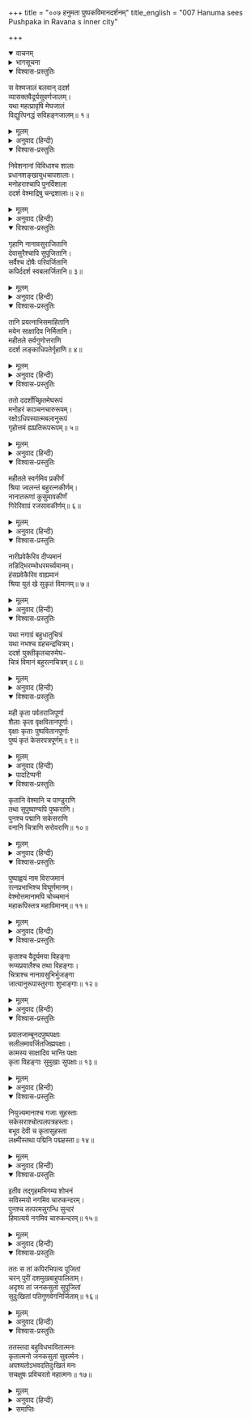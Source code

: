 +++
title = "००७ हनुमता पुष्पकविमानदर्शनम्"
title_english = "007 Hanuma sees Pushpaka in Ravana s inner city"

+++
<details open><summary>वाचनम्</summary>
<div caption="श्रीराम-हरिसीताराममूर्ति-घनपाठिभ्यां वचनम्" class="audioEmbed" src="https://archive.org/download/Ramayana-recitation-Sriram-harisItArAmamUrti-Ghanapaati-v2/Kanda_5/Kanda_5_SK-007-Hanuma_sees_Pushpaka_in_Ravana_s_inner_city.mp3"></div>
</details>

<details><summary>भागसूचना</summary>

7. रावणके भवन एवं पुष्पक विमानका वर्णन
</details>

<details open><summary>विश्वास-प्रस्तुतिः</summary>

स वेश्मजालं बलवान् ददर्श  
व्यासक्तवैदूर्यसुवर्णजालम्।  
यथा महत्प्रावृषि मेघजालं  
विद्युत्पिनद्धं सविहङ्गजालम्॥ १॥
</details>

<details><summary>मूलम्</summary>

स वेश्मजालं बलवान् ददर्श  
व्यासक्तवैदूर्यसुवर्णजालम्।  
यथा महत्प्रावृषि मेघजालं  
विद्युत्पिनद्धं सविहङ्गजालम्॥ १॥
</details>

<details><summary>अनुवाद (हिन्दी)</summary>

बलवान् वीर हनुमान् जी ने नीलमसे जड़ी हुई सोनेकी खिड़कियोंसे सुशोभित तथा पक्षिसमूहोंसे युक्त भवनोंका समुदाय देखा, जो वर्षाकालमें बिजलीसे युक्त महती मेघमालाके समान मनोहर जान पड़ता था॥ १॥
</details>

<details open><summary>विश्वास-प्रस्तुतिः</summary>

निवेशनानां विविधाश्च शालाः  
प्रधानशङ्खायुधचापशालाः।  
मनोहराश्चापि पुनर्विशाला  
ददर्श वेश्माद्रिषु चन्द्रशालाः॥ २॥
</details>

<details><summary>मूलम्</summary>

निवेशनानां विविधाश्च शालाः  
प्रधानशङ्खायुधचापशालाः।  
मनोहराश्चापि पुनर्विशाला  
ददर्श वेश्माद्रिषु चन्द्रशालाः॥ २॥
</details>

<details><summary>अनुवाद (हिन्दी)</summary>

उसमें नाना प्रकारकी बैठकें, शङ्ख, आयुध और धनुषोंकी मुख्य-मुख्य शालाएँ तथा पर्वतोंके समान ऊँचे महलोंके ऊपर मनोहर एवं विशाल चन्द्रशालाएँ (अट्टालिकाएँ) देखीं॥ २॥
</details>

<details open><summary>विश्वास-प्रस्तुतिः</summary>

गृहाणि नानावसुराजितानि  
देवासुरैश्चापि सुपूजितानि।  
सर्वैश्च दोषैः परिवर्जितानि  
कपिर्ददर्श स्वबलार्जितानि॥ ३॥
</details>

<details><summary>मूलम्</summary>

गृहाणि नानावसुराजितानि  
देवासुरैश्चापि सुपूजितानि।  
सर्वैश्च दोषैः परिवर्जितानि  
कपिर्ददर्श स्वबलार्जितानि॥ ३॥
</details>

<details><summary>अनुवाद (हिन्दी)</summary>

कपिवर हनुमान् ने वहाँ नाना प्रकारके रत्नोंसे सुशोभित ऐसे-ऐसे घर देखे, जिनकी देवता और असुर भी प्रशंसा करते थे। वे गृह सम्पूर्ण दोषोंसे रहित थे तथा रावणने उन्हें अपने पुरुषार्थसे प्राप्त किया था॥ ३॥
</details>

<details open><summary>विश्वास-प्रस्तुतिः</summary>

तानि प्रयत्नाभिसमाहितानि  
मयेन साक्षादिव निर्मितानि।  
महीतले सर्वगुणोत्तराणि  
ददर्श लङ्काधिपतेर्गृहाणि॥ ४॥
</details>

<details><summary>मूलम्</summary>

तानि प्रयत्नाभिसमाहितानि  
मयेन साक्षादिव निर्मितानि।  
महीतले सर्वगुणोत्तराणि  
ददर्श लङ्काधिपतेर्गृहाणि॥ ४॥
</details>

<details><summary>अनुवाद (हिन्दी)</summary>

वे भवन बड़े प्रयत्नसे बनाये गये थे और ऐसे अद्भुत लगते थे, मानो साक्षात् मयदानवने ही उनका निर्माण किया हो। हनुमान् जी ने उन्हें देखा, लंकापति रावणके वे घर इस भूतलपर सभी गुणोंमें सबसे बढ़-चढ़कर थे॥ ४॥
</details>

<details open><summary>विश्वास-प्रस्तुतिः</summary>

ततो ददर्शोच्छ्रितमेघरूपं  
मनोहरं काञ्चनचारुरूपम्।  
रक्षोऽधिपस्यात्मबलानुरूपं  
गृहोत्तमं ह्यप्रतिरूपरूपम्॥ ५॥
</details>

<details><summary>मूलम्</summary>

ततो ददर्शोच्छ्रितमेघरूपं  
मनोहरं काञ्चनचारुरूपम्।  
रक्षोऽधिपस्यात्मबलानुरूपं  
गृहोत्तमं ह्यप्रतिरूपरूपम्॥ ५॥
</details>

<details><summary>अनुवाद (हिन्दी)</summary>

फिर उन्होंने राक्षसराज रावणका उसकी शक्तिके अनुरूप अत्यन्त उत्तम और अनुपम भवन (पुष्पक विमान) देखा, जो मेघके समान ऊँचा, सुवर्णके समान सुन्दर कान्तिवाला तथा मनोहर था॥ ५॥
</details>

<details open><summary>विश्वास-प्रस्तुतिः</summary>

महीतले स्वर्गमिव प्रकीर्णं  
श्रिया ज्वलन्तं बहुरत्नकीर्णम्।  
नानातरूणां कुसुमावकीर्णं  
गिरेरिवाग्रं रजसावकीर्णम्॥ ६॥
</details>

<details><summary>मूलम्</summary>

महीतले स्वर्गमिव प्रकीर्णं  
श्रिया ज्वलन्तं बहुरत्नकीर्णम्।  
नानातरूणां कुसुमावकीर्णं  
गिरेरिवाग्रं रजसावकीर्णम्॥ ६॥
</details>

<details><summary>अनुवाद (हिन्दी)</summary>

वह इस भूतलपर बिखरे हुए स्वर्णके समान जान पड़ता था। अपनी कान्तिसे प्रज्वलित-सा हो रहा था। अनेकानेक रत्नोंसे व्याप्त, भाँति-भाँतिके वृक्षोंके फूलोंसे आच्छादित तथा पुष्पोंके परागसे भरे हुए पर्वत-शिखरके समान शोभा पाता था॥ ६॥
</details>

<details open><summary>विश्वास-प्रस्तुतिः</summary>

नारीप्रवेकैरिव दीप्यमानं  
तडिद्भिरम्भोधरमर्च्यमानम्।  
हंसप्रवेकैरिव वाह्यमानं  
श्रिया युतं खे सुकृतं विमानम्॥ ७॥
</details>

<details><summary>मूलम्</summary>

नारीप्रवेकैरिव दीप्यमानं  
तडिद्भिरम्भोधरमर्च्यमानम्।  
हंसप्रवेकैरिव वाह्यमानं  
श्रिया युतं खे सुकृतं विमानम्॥ ७॥
</details>

<details><summary>अनुवाद (हिन्दी)</summary>

वह विमानरूप भवन विद्युन्मालाओंसे पूजित मेघके समान रमणी-रत्नोंसे देदीप्यमान हो रहा था और श्रेष्ठ हंसोंद्वारा आकाशमें ढोये जाते हुए विमानकी भाँति जान पड़ता था। उस दिव्य विमानको बहुत सुन्दर ढंगसे बनाया गया था। वह अद्भुत शोभासे सम्पन्न दिखायी देता था॥
</details>

<details open><summary>विश्वास-प्रस्तुतिः</summary>

यथा नगाग्रं बहुधातुचित्रं  
यथा नभश्च ग्रहचन्द्रचित्रम्।  
ददर्श युक्तीकृतचारुमेघ-  
चित्रं विमानं बहुरत्नचित्रम्॥ ८॥
</details>

<details><summary>मूलम्</summary>

यथा नगाग्रं बहुधातुचित्रं  
यथा नभश्च ग्रहचन्द्रचित्रम्।  
ददर्श युक्तीकृतचारुमेघ-  
चित्रं विमानं बहुरत्नचित्रम्॥ ८॥
</details>

<details><summary>अनुवाद (हिन्दी)</summary>

जैसे अनेक धातुओंके कारण पर्वतशिखर, ग्रहों और चन्द्रमाके कारण आकाश तथा अनेक वर्णोंसे युक्त होनेके कारण मनोहर मेघ विचित्र शोभा धारण करते हैं, उसी तरह नाना प्रकारके रत्नोंसे निर्मित होनेके कारण वह विमान भी विचित्र शोभासे सम्पन्न दिखायी देता था॥ ८॥
</details>

<details open><summary>विश्वास-प्रस्तुतिः</summary>

मही कृता पर्वतराजिपूर्णा  
शैलाः कृता वृक्षवितानपूर्णाः।  
वृक्षाः कृताः पुष्पवितानपूर्णाः  
पुष्पं कृतं केसरपत्रपूर्णम्॥ ९॥
</details>

<details><summary>मूलम्</summary>

मही कृता पर्वतराजिपूर्णा  
शैलाः कृता वृक्षवितानपूर्णाः।  
वृक्षाः कृताः पुष्पवितानपूर्णाः  
पुष्पं कृतं केसरपत्रपूर्णम्॥ ९॥
</details>

<details><summary>अनुवाद (हिन्दी)</summary>

उस विमानकी आधारभूमि (आरोहियोंके खड़े होनेका स्थान) सोने और मणियोंके द्वारा निर्मित कृत्रिम पर्वत-मालाओंसे पूर्ण बनायी गयी थी। वे पर्वत वृक्षोंकी विस्तृत पंक्तियोंसे हरे-भरे रचे गये थे। वे वृक्ष फूलोंके बाहुल्यसे व्याप्त बनाये गये थे तथा वे पुष्प भी केसर एवं पंखुड़ियोंसे पूर्ण निर्मित हुए थे*॥ ९॥
</details>

<details><summary>पादटिप्पनी</summary>

* जहाँ पूर्वकथित वस्तुओंके प्रति उत्तरोत्तर कथित वस्तुओंका विशेषण-भावसे स्थापन किया जाय, वहाँ ‘एकावली’ अलंकार माना गया है। इस लक्षणके अनुसार इस श्लोकमें एकावली अलंकार है। यहाँ ‘मही’ का विशेषण पर्वत, पर्वतका वृक्ष और वृक्षका विशेषण पुष्प आदि समझना चाहिये। गोविन्दराजने यहाँ ‘अधिक’ नामक अलंकार माना है, परंतु जहाँ आधारसे आधेयकी विशेषता बतायी गयी हो वही इसका विषय है; यहाँ ऐसी बात नहीं है।
</details>

<details open><summary>विश्वास-प्रस्तुतिः</summary>

कृतानि वेश्मानि च पाण्डुराणि  
तथा सुपुष्पाण्यपि पुष्कराणि।  
पुनश्च पद्मानि सकेसराणि  
वनानि चित्राणि सरोवराणि॥ १०॥
</details>

<details><summary>मूलम्</summary>

कृतानि वेश्मानि च पाण्डुराणि  
तथा सुपुष्पाण्यपि पुष्कराणि।  
पुनश्च पद्मानि सकेसराणि  
वनानि चित्राणि सरोवराणि॥ १०॥
</details>

<details><summary>अनुवाद (हिन्दी)</summary>

उस विमानमें श्वेतभवन बने हुए थे। सुन्दर फूलोंसे सुशोभित पोखरे बनाये गये थे। केसरयुक्त कमल, विचित्र वन और अद्भुत सरोवरोंका भी निर्माण किया गया था॥ १०॥
</details>

<details open><summary>विश्वास-प्रस्तुतिः</summary>

पुष्पाह्वयं नाम विराजमानं  
रत्नप्रभाभिश्च विघूर्णमानम्।  
वेश्मोत्तमानामपि चोच्चमानं  
महाकपिस्तत्र महाविमानम्॥ ११॥
</details>

<details><summary>मूलम्</summary>

पुष्पाह्वयं नाम विराजमानं  
रत्नप्रभाभिश्च विघूर्णमानम्।  
वेश्मोत्तमानामपि चोच्चमानं  
महाकपिस्तत्र महाविमानम्॥ ११॥
</details>

<details><summary>अनुवाद (हिन्दी)</summary>

महाकपि हनुमान् ने जिस सुन्दर विमानको वहाँ देखा, उसका नाम पुष्पक था। वह रत्नोंकी प्रभासे प्रकाशमान था और इधर-उधर भ्रमण करता था। देवताओंके गृहाकार उत्तम विमानोंमें सबसे अधिक आदर उस महाविमान पुष्पकका ही होता था॥ ११॥
</details>

<details open><summary>विश्वास-प्रस्तुतिः</summary>

कृताश्च वैदूर्यमया विहङ्गा  
रूप्यप्रवालैश्च तथा विहङ्गाः।  
चित्राश्च नानावसुभिर्भुजङ्गा  
जात्यानुरूपास्तुरगाः शुभाङ्गाः॥ १२॥
</details>

<details><summary>मूलम्</summary>

कृताश्च वैदूर्यमया विहङ्गा  
रूप्यप्रवालैश्च तथा विहङ्गाः।  
चित्राश्च नानावसुभिर्भुजङ्गा  
जात्यानुरूपास्तुरगाः शुभाङ्गाः॥ १२॥
</details>

<details><summary>अनुवाद (हिन्दी)</summary>

उसमें नीलम, चाँदी और मूँगोंके आकाशचारी पक्षी बनाये गये थे। नाना प्रकारके रत्नोंसे विचित्र वर्णके सर्पोंका निर्माण किया गया था और अच्छी जातिके घोड़ोंके समान ही सुन्दर अंगवाले अश्व भी बनाये गये थे॥ १२॥
</details>

<details open><summary>विश्वास-प्रस्तुतिः</summary>

प्रवालजाम्बूनदपुष्पपक्षाः  
सलीलमावर्जितजिह्मपक्षाः।  
कामस्य साक्षादिव भान्ति पक्षाः  
कृता विहङ्गाः सुमुखाः सुपक्षाः॥ १३॥
</details>

<details><summary>मूलम्</summary>

प्रवालजाम्बूनदपुष्पपक्षाः  
सलीलमावर्जितजिह्मपक्षाः।  
कामस्य साक्षादिव भान्ति पक्षाः  
कृता विहङ्गाः सुमुखाः सुपक्षाः॥ १३॥
</details>

<details><summary>अनुवाद (हिन्दी)</summary>

उस विमानपर सुन्दर मुख और मनोहर पंखवाले बहुत-से ऐसे विहङ्गम निर्मित हुए थे, जो साक्षात् कामदेवके सहायक जान पड़ते थे। उनकी पाँखें मूँगे और सुवर्णके बने हुए फूलोंसे युक्त थीं तथा उन्होंने लीलापूर्वक अपने बाँके पंखोंको समेट रखा था॥ १३॥
</details>

<details open><summary>विश्वास-प्रस्तुतिः</summary>

नियुज्यमानाश्च गजाः सुहस्ताः  
सकेसराश्चोत्पलपत्रहस्ताः।  
बभूव देवी च कृतासुहस्ता  
लक्ष्मीस्तथा पद्मिनि पद्महस्ता॥ १४॥
</details>

<details><summary>मूलम्</summary>

नियुज्यमानाश्च गजाः सुहस्ताः  
सकेसराश्चोत्पलपत्रहस्ताः।  
बभूव देवी च कृतासुहस्ता  
लक्ष्मीस्तथा पद्मिनि पद्महस्ता॥ १४॥
</details>

<details><summary>अनुवाद (हिन्दी)</summary>

उस विमानके कमलमण्डित सरोवरमें ऐसे हाथी बनाये गये थे, जो लक्ष्मीके अभिषेक-कार्यमें नियुक्त थे। उनकी सूँड़ बड़ी सुन्दर थी। उनके अंगोंमें कमलोंके केसर लगे हुए थे तथा उन्होंने अपनी सूँड़ोंमें कमल-पुष्प धारण किये थे। उनके साथ ही वहाँ तेजस्विनी लक्ष्मी देवीकी प्रतिमा भी विराजमान थी, जिनका उन हाथियोंके द्वारा अभिषेक हो रहा था। उनके हाथ बड़े सुन्दर थे। उन्होंने अपने हाथमें कमल-पुष्प धारण कर रखा था॥ १४॥
</details>

<details open><summary>विश्वास-प्रस्तुतिः</summary>

इतीव तद‍्गृहमभिगम्य शोभनं  
सविस्मयो नगमिव चारुकन्दरम्।  
पुनश्च तत्परमसुगन्धि सुन्दरं  
हिमात्यये नगमिव चारुकन्दरम्॥ १५॥
</details>

<details><summary>मूलम्</summary>

इतीव तद‍्गृहमभिगम्य शोभनं  
सविस्मयो नगमिव चारुकन्दरम्।  
पुनश्च तत्परमसुगन्धि सुन्दरं  
हिमात्यये नगमिव चारुकन्दरम्॥ १५॥
</details>

<details><summary>अनुवाद (हिन्दी)</summary>

इस प्रकार सुन्दर कन्दराओंवाले पर्वतके समान तथा वसन्त-ऋतुमें सुन्दर कोटरोंवाले परम सुगन्धयुक्त वृक्षके समान उस शोभायमान मनोहर भवन (विमान)-में पहुँचकर हनुमान् जी बड़े विस्मित हुए॥ १५॥
</details>

<details open><summary>विश्वास-प्रस्तुतिः</summary>

ततः स तां कपिरभिपत्य पूजितां  
चरन् पुरीं दशमुखबाहुपालिताम्।  
अदृश्य तां जनकसुतां सुपूजितां  
सुदुःखितां पतिगुणवेगनिर्जिताम्॥ १६॥
</details>

<details><summary>मूलम्</summary>

ततः स तां कपिरभिपत्य पूजितां  
चरन् पुरीं दशमुखबाहुपालिताम्।  
अदृश्य तां जनकसुतां सुपूजितां  
सुदुःखितां पतिगुणवेगनिर्जिताम्॥ १६॥
</details>

<details><summary>अनुवाद (हिन्दी)</summary>

तदनन्तर दशमुख रावणके बाहुबलसे पालित उस प्रशंसित पुरीमें जाकर चारों ओर घूमनेपर भी पतिके गुणोंके वेगसे पराजित (विमुग्ध) अत्यन्त दुःखिनी और परम पूजनीया जनककिशोरी सीताको न देखकर कपिवर हनुमान् बड़ी चिन्तामें पड़ गये॥ १६॥
</details>

<details open><summary>विश्वास-प्रस्तुतिः</summary>

ततस्तदा बहुविधभावितात्मनः  
कृतात्मनो जनकसुतां सुवर्त्मनः।  
अपश्यतोऽभवदतिदुःखितं मनः  
सचक्षुषः प्रविचरतो महात्मनः॥ १७॥
</details>

<details><summary>मूलम्</summary>

ततस्तदा बहुविधभावितात्मनः  
कृतात्मनो जनकसुतां सुवर्त्मनः।  
अपश्यतोऽभवदतिदुःखितं मनः  
सचक्षुषः प्रविचरतो महात्मनः॥ १७॥
</details>

<details><summary>अनुवाद (हिन्दी)</summary>

महात्मा हनुमान् जी  अनेक प्रकारसे परमार्थ-चिन्तनमें तत्पर रहनेवाले कृतात्मा (पवित्र अन्तःकरणवाले) सन्मार्गगामी तथा उत्तम दृष्टि रखनेवाले थे। इधर-उधर बहुत घूमनेपर भी जब उन महात्माको जानकीजीका पता न लगा, तब उनका मन बहुत दुःखी हो गया॥
</details>

<details><summary>समाप्तिः</summary>

इत्यार्षे श्रीमद्रामायणे वाल्मीकीये आदिकाव्ये सुन्दरकाण्डे सप्तमः सर्गः॥ ७॥  
इस प्रकार श्रीवाल्मीकिनिर्मित आर्षरामायण आदिकाव्यके सुन्दरकाण्डमें सातवाँ सर्ग पूरा हुआ॥ ७॥
</details>

